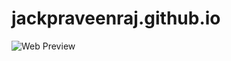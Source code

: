 # jackpraveenraj.github.io

![Web Preview](https://drive.google.com/uc?export=view&id=1R71WT1BChhq16ht4Kxntq6jGlftY6s6w)
